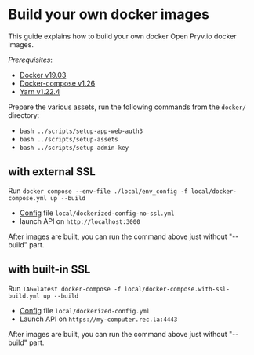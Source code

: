 # Build your own docker images

This guide explains how to build your own docker Open Pryv.io docker images.

*Prerequisites*:

- [Docker v19.03](https://docs.docker.com/engine/install/)
- [Docker-compose v1.26](https://docs.docker.com/compose/install/)
- [Yarn v1.22.4](https://classic.yarnpkg.com/en/docs/install/)

Prepare the various assets, run the following commands from the `docker/` directory:

- `bash ../scripts/setup-app-web-auth3`
- `bash ../scripts/setup-assets`
- `bash ../scripts/setup-admin-key`

## with external SSL

Run `docker compose --env-file ./local/env_config -f local/docker-compose.yml up --build`

- [Config](https://github.com/pryv/open-pryv.io#config) file `local/dockerized-config-no-ssl.yml`
- launch API on `http://localhost:3000`

After images are built, you can run the command above just without "--build" part.

## with built-in SSL


Run `TAG=latest docker-compose -f local/docker-compose.with-ssl-build.yml up --build`

- [Config](https://github.com/pryv/open-pryv.io#config) file `local/dockerized-config.yml`
- Launch API on `https://my-computer.rec.la:4443`

After images are built, you can run the command above just without "--build" part.
